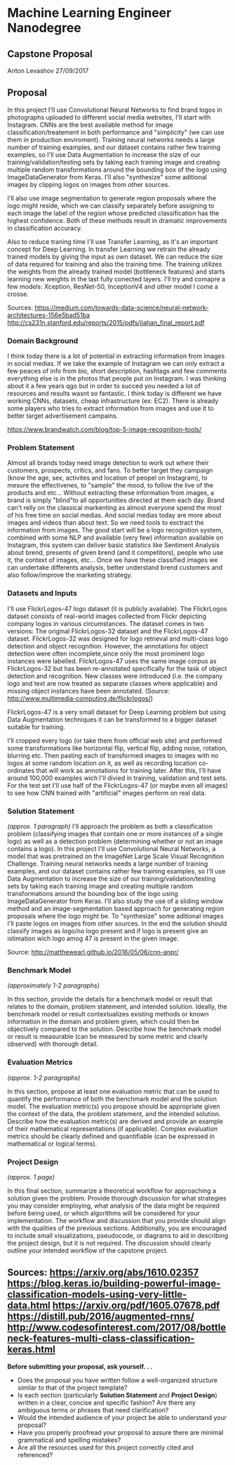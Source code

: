 # Machine Learning Engineer Nanodegree
## Capstone Proposal
Anton Levashov 
27/09/2017

## Proposal
In this project I'll use Convolutional Neural Networks to find brand logos in photographs uploaded to
different social media websites, I'll start with Instagram. CNNs are the best available method for image classification/treatement in both performance and "simplicity" (we can use them in production enviroment). Training neural networks needs a large number of training examples, and our dataset contains rather few training examples, so I'll use Data Augmentation to increase the  size of our training/validation/testing sets by taking each training image and creating multiple random transformations around the bounding box of the logo using ImageDataGenerator from Keras. I'll also "synthesize" some aditional images by clipping logos on images from other sources. 

I'll also use image segmentation to generate region proposals where the logo might reside, which we can classify separately before
assigning to each image the label of the region whose predicted classification has the highest confidence. Both of these methods result in dramatic improvements in classification accuracy.

Also to reduce traning time I'll use Transfer Learning, as it's an important concept for Deep Learning. In transfer Learning we retrain the already trained models by giving the input as own dataset. We can reduce the size of data required for training and also the training time. The training utilizes the weights from the already trained model (bottleneck features) and starts learning new weights in the last fully conected layers. I'll try and comapre a few models:  Xception, ResNet-50, InceptionV4 and other model I come a crosse.

Sources:
https://medium.com/towards-data-science/neural-network-architectures-156e5bad51ba
http://cs231n.stanford.edu/reports/2015/pdfs/jiahan_final_report.pdf


### Domain Background
I think today there is a lot of potential in extracting information from images in social medias. If we take the example of Instagram we can only extract a few peaces of info from bio, short description, hashtags and few comments everything else is in the photos that people put on Instagram. I was thinking about it a few years qgo but in order to succed you needed a lot of resources and results wasnt so fantastic. I think today is different we have working CNNs, datasets, cheap infrastructure (ex: EC2). There is already some players who tries to extract information from images and use it to better target advertisement campains. 

https://www.brandwatch.com/blog/top-5-image-recognition-tools/

### Problem Statement
Almost all brands today need image detection to work out where their customers, prospects, critics, and fans. To better target they campaign (know the age, sex, activites and location of peopel on Instagram), to mesure the effectivenes, to "sample" the mood, to follow the live of the products and etc...   Without extracting these information from images, a brand is simply "blind"to all opportunities directed at them each day. Brand can't relly on the classical markenting as almost everyone spend the most of his free time on social medias. And social medias today are more about images and videos than about text. So we need tools to exctract the information from images. The good start will be a logo recognition system, combined with some NLP and available (very few) information available on Instagram, this system can deliver basic statistics like Sentiment Analysis about brend, presents of given brend (and it competitors), people who use it, the context of images, etc... Once we have these classified images we can undertake differents analysis, better understand brend customers and also follow/improve the marketing strategy.

### Datasets and Inputs
I'll use FlickrLogos-47 logo dataset (it is publicly available).
The FlickrLogos dataset consists of real-world images collected from Flickr depicting company logos in various circumstances. The dataset comes in two versions: The original FlickrLogos-32 dataset and the FlickrLogos-47 dataset. FlickrLogos-32 was designed for logo retrieval and multi-class logo detection and object recognition. However, the annotations for object detection were often incomplete,since only the most prominent logo instances were labelled. FlickrLogos-47 uses the same image corpus as FlickrLogos-32 but has been re-annotated specifically for the task of object detection and recognition. New classes were introduced (i.e. the company logo and text are now treated as separate classes where applicable) and missing object instances have been annotated.
(Source: http://www.multimedia-computing.de/flickrlogos/)

FlickrLogos-47 is a very small dataset for Deep Learning problem but using Data Augmentation techniques it can be transformed to a bigger dataset suitable for training.

I'll cropped every logo (or take them from official web site) and performed some transformations like horizontal flip, vertical flip, adding noise, rotation, blurring etc. Then pasting each of transformed images to images with no logos at some random location on it, as well as recording location co-ordinates that will work as annotations for training later. After this, I'll have around 100,000 examples wich I'll divied in training, validation and test sets. For the test set I'll use half of the FlickrLogos-47 (or maybe even all images) to see how CNN trained with "artificial" images perform on real data.

### Solution Statement
_(approx. 1 paragraph)_
I'll approach the problem as both a classification problem (classifying images that contain one or more instances
of a single logo) as well as a detection problem (determining whether or not an image contains a logo). In this project I'll use  Convolutional Neural Networks, a model that was pretrained on the ImageNet Large Scale Visual Recognition Challenge. Training neural networks needs a large number of training examples, and our dataset contains rather few training examples, so I'll use Data Augmentation to increase the  size of our training/validation/testing sets by taking each training image and creating multiple random transformations around the bounding box of the logo using ImageDataGenerator from Keras.
I'll also study the use of a sliding window method and an image-segmentation based approach for generating region proposals where the logo might be. To "synthesize" some aditional images I'll paste logos on images from other sources. In the end the solution should classify images as logo/no logo present and if logo is present give an istimation wich logo amog 47 is present in the given image.

Source:
http://matthewearl.github.io/2016/05/06/cnn-anpr/


### Benchmark Model
_(approximately 1-2 paragraphs)_

In this section, provide the details for a benchmark model or result that relates to the domain, problem statement, and intended solution. Ideally, the benchmark model or result contextualizes existing methods or known information in the domain and problem given, which could then be objectively compared to the solution. Describe how the benchmark model or result is measurable (can be measured by some metric and clearly observed) with thorough detail.

### Evaluation Metrics
_(approx. 1-2 paragraphs)_

In this section, propose at least one evaluation metric that can be used to quantify the performance of both the benchmark model and the solution model. The evaluation metric(s) you propose should be appropriate given the context of the data, the problem statement, and the intended solution. Describe how the evaluation metric(s) are derived and provide an example of their mathematical representations (if applicable). Complex evaluation metrics should be clearly defined and quantifiable (can be expressed in mathematical or logical terms).

### Project Design
_(approx. 1 page)_

In this final section, summarize a theoretical workflow for approaching a solution given the problem. Provide thorough discussion for what strategies you may consider employing, what analysis of the data might be required before being used, or which algorithms will be considered for your implementation. The workflow and discussion that you provide should align with the qualities of the previous sections. Additionally, you are encouraged to include small visualizations, pseudocode, or diagrams to aid in describing the project design, but it is not required. The discussion should clearly outline your intended workflow of the capstone project.


Sources:
https://arxiv.org/abs/1610.02357
https://blog.keras.io/building-powerful-image-classification-models-using-very-little-data.html
https://arxiv.org/pdf/1605.07678.pdf
https://distill.pub/2016/augmented-rnns/
http://www.codesofinterest.com/2017/08/bottleneck-features-multi-class-classification-keras.html
-----------

**Before submitting your proposal, ask yourself. . .**

- Does the proposal you have written follow a well-organized structure similar to that of the project template?
- Is each section (particularly **Solution Statement** and **Project Design**) written in a clear, concise and specific fashion? Are there any ambiguous terms or phrases that need clarification?
- Would the intended audience of your project be able to understand your proposal?
- Have you properly proofread your proposal to assure there are minimal grammatical and spelling mistakes?
- Are all the resources used for this project correctly cited and referenced?
